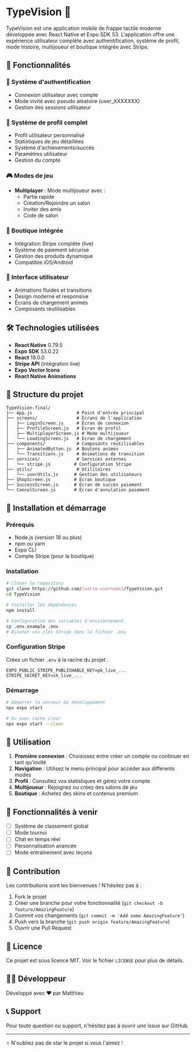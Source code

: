 # TypeVision 🎯

TypeVision est une application mobile de frappe tactile moderne développée avec React Native et Expo SDK 53. L'application offre une expérience utilisateur complète avec authentification, système de profil, mode histoire, multijoueur et boutique intégrée avec Stripe.

## 🚀 Fonctionnalités

### 🔐 Système d'authentification
- Connexion utilisateur avec compte
- Mode invité avec pseudo aléatoire (user_XXXXXXX)
- Gestion des sessions utilisateur

### 👤 Système de profil complet
- Profil utilisateur personnalisé
- Statistiques de jeu détaillées
- Système d'achievements/succès
- Paramètres utilisateur
- Gestion du compte

### 🎮 Modes de jeu
- **Multiplayer** : Mode multijoueur avec :
  - Partie rapide
  - Création/Rejoindre un salon
  - Inviter des amis
  - Code de salon

### 🛒 Boutique intégrée
- Intégration Stripe complète (live)
- Système de paiement sécurisé
- Gestion des produits dynamique
- Compatible iOS/Android

### 🎨 Interface utilisateur
- Animations fluides et transitions
- Design moderne et responsive
- Écrans de chargement animés
- Composants réutilisables

## 🛠️ Technologies utilisées

- **React Native** 0.79.5
- **Expo SDK** 53.0.22
- **React** 19.0.0
- **Stripe API** (intégration live)
- **Expo Vector Icons**
- **React Native Animations**

## 📁 Structure du projet

```
TypeVision-final/
├── App.js                 # Point d'entrée principal
├── screens/               # Écrans de l'application
│   ├── LoginScreen.js     # Écran de connexion
│   ├── ProfileScreen.js   # Écran de profil
│   ├── MultiplayerScreen.js # Mode multijoueur
│   └── LoadingScreen.js   # Écran de chargement
├── components/            # Composants réutilisables
│   ├── AnimatedButton.js  # Boutons animés
│   └── Transitions.js     # Animations de transition
├── services/              # Services externes
│   └── stripe.js         # Configuration Stripe
├── utils/                 # Utilitaires
│   └── userUtils.js      # Gestion des utilisateurs
├── ShopScreen.js         # Écran boutique
├── SuccessScreen.js      # Écran de succès paiement
└── CancelScreen.js       # Écran d'annulation paiement
```

## 🚀 Installation et démarrage

### Prérequis
- Node.js (version 18 ou plus)
- npm ou yarn
- Expo CLI
- Compte Stripe (pour la boutique)

### Installation

```bash
# Cloner le repository
git clone https://github.com/[votre-username]/TypeVision.git
cd TypeVision

# Installer les dépendances
npm install

# Configuration des variables d'environnement
cp .env.example .env
# Ajouter vos clés Stripe dans le fichier .env
```

### Configuration Stripe

Créez un fichier `.env` à la racine du projet :

```env
EXPO_PUBLIC_STRIPE_PUBLISHABLE_KEY=pk_live_...
STRIPE_SECRET_KEY=sk_live_...
```

### Démarrage

```bash
# Démarrer le serveur de développement
npx expo start

# Ou avec cache clear
npx expo start --clear
```

## 📱 Utilisation

1. **Première connexion** : Choisissez entre créer un compte ou continuer en tant qu'invité
2. **Navigation** : Utilisez le menu principal pour accéder aux différents modes
3. **Profil** : Consultez vos statistiques et gérez votre compte
4. **Multijoueur** : Rejoignez ou créez des salons de jeu
5. **Boutique** : Achetez des skins et contenus premium

## 🎯 Fonctionnalités à venir

- [ ] Système de classement global
- [ ] Mode tournoi
- [ ] Chat en temps réel
- [ ] Personnalisation avancée
- [ ] Mode entraînement avec leçons

## 🤝 Contribution

Les contributions sont les bienvenues ! N'hésitez pas à :

1. Fork le projet
2. Créer une branche pour votre fonctionnalité (`git checkout -b feature/AmazingFeature`)
3. Commit vos changements (`git commit -m 'Add some AmazingFeature'`)
4. Push vers la branche (`git push origin feature/AmazingFeature`)
5. Ouvrir une Pull Request

## 📄 Licence

Ce projet est sous licence MIT. Voir le fichier `LICENSE` pour plus de détails.

## 👨‍💻 Développeur

Développé avec ❤️ par Matthieu

## 📞 Support

Pour toute question ou support, n'hésitez pas à ouvrir une issue sur GitHub.

---

⭐ N'oubliez pas de star le projet si vous l'aimez !
